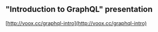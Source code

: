## "Introduction to GraphQL" presentation

[http://voox.cc/graphql-intro](http://voox.cc/graphql-intro)